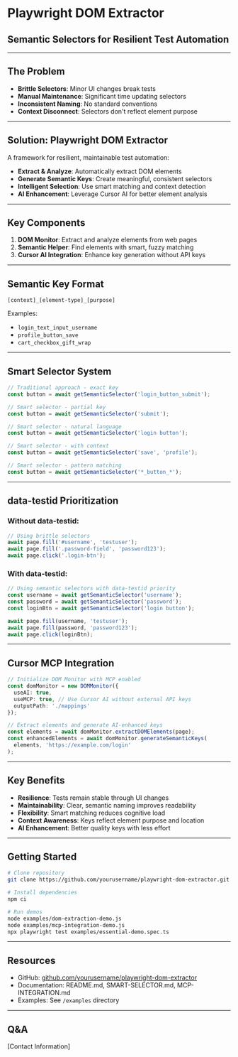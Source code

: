 # Playwright DOM Extractor
## Semantic Selectors for Resilient Test Automation

---

## The Problem

- **Brittle Selectors**: Minor UI changes break tests
- **Manual Maintenance**: Significant time updating selectors
- **Inconsistent Naming**: No standard conventions
- **Context Disconnect**: Selectors don't reflect element purpose

---

## Solution: Playwright DOM Extractor

A framework for resilient, maintainable test automation:

- **Extract & Analyze**: Automatically extract DOM elements
- **Generate Semantic Keys**: Create meaningful, consistent selectors
- **Intelligent Selection**: Use smart matching and context detection
- **AI Enhancement**: Leverage Cursor AI for better element analysis

---

## Key Components

1. **DOM Monitor**: Extract and analyze elements from web pages
2. **Semantic Helper**: Find elements with smart, fuzzy matching
3. **Cursor AI Integration**: Enhance key generation without API keys

---

## Semantic Key Format

```
[context]_[element-type]_[purpose]
```

Examples:
- `login_text_input_username`
- `profile_button_save`
- `cart_checkbox_gift_wrap`

---

## Smart Selector System

```typescript
// Traditional approach - exact key
const button = await getSemanticSelector('login_button_submit');

// Smart selector - partial key
const button = await getSemanticSelector('submit');

// Smart selector - natural language
const button = await getSemanticSelector('login button');

// Smart selector - with context
const button = await getSemanticSelector('save', 'profile');

// Smart selector - pattern matching
const button = await getSemanticSelector('*_button_*');
```

---

## data-testid Prioritization

### Without data-testid:
```typescript
// Using brittle selectors
await page.fill('#username', 'testuser');
await page.fill('.password-field', 'password123');
await page.click('.login-btn');
```

### With data-testid:
```typescript
// Using semantic selectors with data-testid priority
const username = await getSemanticSelector('username');
const password = await getSemanticSelector('password');
const loginBtn = await getSemanticSelector('login button');

await page.fill(username, 'testuser');
await page.fill(password, 'password123');
await page.click(loginBtn);
```

---

## Cursor MCP Integration

```typescript
// Initialize DOM Monitor with MCP enabled
const domMonitor = new DOMMonitor({
  useAI: true,
  useMCP: true, // Use Cursor AI without external API keys
  outputPath: './mappings'
});

// Extract elements and generate AI-enhanced keys
const elements = await domMonitor.extractDOMElements(page);
const enhancedElements = await domMonitor.generateSemanticKeys(
  elements, 'https://example.com/login'
);
```

---

## Key Benefits

- **Resilience**: Tests remain stable through UI changes
- **Maintainability**: Clear, semantic naming improves readability
- **Flexibility**: Smart matching reduces cognitive load
- **Context Awareness**: Keys reflect element purpose and location
- **AI Enhancement**: Better quality keys with less effort

---

## Getting Started

```bash
# Clone repository
git clone https://github.com/yourusername/playwright-dom-extractor.git

# Install dependencies
npm ci

# Run demos
node examples/dom-extraction-demo.js
node examples/mcp-integration-demo.js
npx playwright test examples/essential-demo.spec.ts
```

---

## Resources

- GitHub: [github.com/yourusername/playwright-dom-extractor](https://github.com/yourusername/playwright-dom-extractor)
- Documentation: README.md, SMART-SELECTOR.md, MCP-INTEGRATION.md
- Examples: See `/examples` directory

---

## Q&A

[Contact Information] 